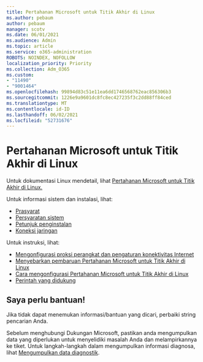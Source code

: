 ```yaml
---
title: Pertahanan Microsoft untuk Titik Akhir di Linux
ms.author: pebaum
author: pebaum
manager: scotv
ms.date: 06/01/2021
ms.audience: Admin
ms.topic: article
ms.service: o365-administration
ROBOTS: NOINDEX, NOFOLLOW
localization_priority: Priority
ms.collection: Adm_O365
ms.custom:
- "11490"
- "9001464"
ms.openlocfilehash: 99894d83c51e11ea6dd1746568762eac856306b3
ms.sourcegitcommit: 1226e9a9601dc8fc8ec427235f3c2dd88ff84ced
ms.translationtype: MT
ms.contentlocale: id-ID
ms.lasthandoff: 06/02/2021
ms.locfileid: "52731676"
---
```

# <a name="microsoft-defender-for-endpoint-on-linux"></a>Pertahanan Microsoft untuk Titik Akhir di Linux

Untuk dokumentasi Linux mendetail, lihat [Pertahanan Microsoft untuk Titik Akhir di Linux.](/microsoft-365/security/defender-endpoint/microsoft-defender-endpoint-linux)

Untuk informasi sistem dan instalasi, lihat:

- [Prasyarat](/microsoft-365/security/defender-endpoint/microsoft-defender-endpoint-linux#prerequisites)
- [Persyaratan sistem](/microsoft-365/security/defender-endpoint/microsoft-defender-endpoint-linux#system-requirements)
- [Petunjuk penginstalan](/microsoft-365/security/defender-endpoint/microsoft-defender-endpoint-linux#installation-instructions)
- [Koneksi jaringan](/microsoft-365/security/defender-endpoint/microsoft-defender-endpoint-linux#network-connections)

Untuk instruksi, lihat:

- [Mengonfigurasi proksi perangkat dan pengaturan konektivitas Internet](/microsoft-365/security/defender-endpoint/configure-proxy-internet#enable-access-to-microsoft-defender-atp-service-urls-in-the-proxy-server)
- [Menyebarkan pembaruan Pertahanan Microsoft untuk Titik Akhir di Linux](/microsoft-365/security/defender-endpoint/linux-updates)
- [Cara mengonfigurasi Pertahanan Microsoft untuk Titik Akhir di Linux](/microsoft-365/security/defender-endpoint/microsoft-defender-endpoint-linux#how-to-configure-microsoft-defender-for-endpoint-on-linux)
- [Perintah yang didukung](/microsoft-365/security/defender-endpoint/linux-resources#supported-commands)

## <a name="i-need-help"></a>Saya perlu bantuan!

Jika tidak dapat menemukan informasi/bantuan yang dicari, perbaiki string pencarian Anda.

Sebelum menghubungi Dukungan Microsoft, pastikan anda mengumpulkan data yang diperlukan untuk menyelidiki masalah Anda dan melampirkannya ke tiket. Untuk langkah-langkah dalam mengumpulkan informasi diagnosa, lihat [Mengumpulkan data diagnostik](/microsoft-365/security/defender-endpoint/linux-resources#collect-diagnostic-information).